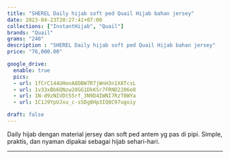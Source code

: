 ```yaml
---
title: "SHEREL Daily hijab soft ped Quail Hijab bahan jersey"
date: 2023-04-23T20:27:41+07:00
collections: ["InstantHijab", "Quail"]
brands: "Quail"
grams: "240"
description : "SHEREL Daily hijab soft ped Quail Hijab bahan jersey"
price: "76,000.00"

google_drive:
  enable: true
  pics:
  - url: 1fCrC144UHonA8DBW7R7jWnH3n1X8TcsL
  - url: 1v33xBb6QNzw28GG1DkKSr7FRND2206e8
  - url: 1N-d9zNIVDt55rf_3N9D4IWNI7RzT0WYa
  - url: 1C1J9YpUJxu_c-sSDg8Hp3IQ8C97ugoiy

draft: false
---
```


Daily hijab dengan material jersey dan soft ped antem yg pas di pipi. Simple, praktis, dan nyaman dipakai sebagai hijab sehari-hari.

-----    
 

